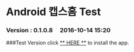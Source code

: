 # Android 캡스홈 Test

### Version  :  0.1.0.8&nbsp;&nbsp;&nbsp;&nbsp;&nbsp;2016-10-14 15:20
###Test Version
click [** HERE **](https://github.com/ncomztwo/ADTCapsHome/raw/master/Test_Version/ADTCapsHomeService.apk) to install the app.
